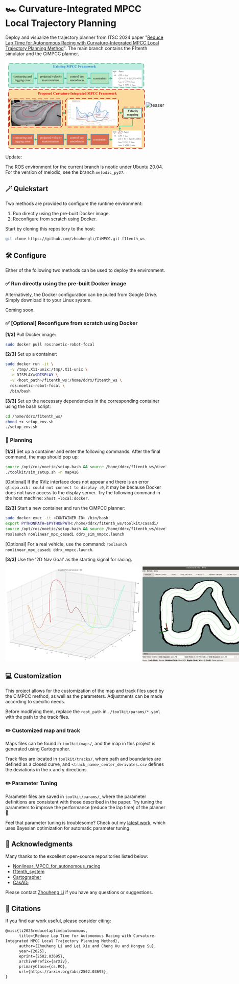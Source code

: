 # 🏎️ Curvature-Integrated MPCC Local Trajectory Planning

Deploy and visualize the trajectory planner from ITSC 2024 paper "[Reduce Lap Time for Autonomous Racing with Curvature-Integrated MPCC Local Trajectory Planning Method](https://arxiv.org/abs/2502.03695v1)". The main branch contains the F1tenth simulator and the CiMPCC planner.

<div style="display: flex; justify-content: space-between; align-items: center;">
  <img src="./media/teaser.jpg" alt="teaser" width="440" />
  <img src="./media/cimpcc.gif" alt="teaser" width="360" />
</div>

Update:

  The ROS environment for the current branch is neotic under Ubuntu 20.04. For the version of melodic, see the branch `melodic_py27`.

## 🪄 Quickstart

Two methods are provided to configure the runtime environment:

1. Run directly using the pre-built Docker image.
2. Reconfigure from scratch using Docker.

Start by cloning this repository to the host:

```bash
git clone https://github.com/zhouhengli/CiMPCC.git f1tenth_ws
```

## 🛠️ Configure

Either of the following two methods can be used to deploy the environment.

### ✅ Run directly using the pre-built Docker image

Alternatively, the Docker configuration can be pulled from Google Drive. Simply download it to your Linux system.

Coming soon.

### ✅ [Optional] Reconfigure from scratch using Docker

**[1/3]** Pull Docker image:

```bash
sudo docker pull ros:noetic-robot-focal
```

**[2/3]** Set up a container:

```bash
sudo docker run -it \
  -v /tmp/.X11-unix:/tmp/.X11-unix \
  -e DISPLAY=$DISPLAY \
  -v <host_path>/f1tenth_ws:/home/ddrx/f1tenth_ws \
  ros:noetic-robot-focal \
  /bin/bash
```

**[3/3]** Set up the necessary dependencies in the corresponding container using the bash script:

``` bash
cd /home/ddrx/f1tenth_ws/
chmod +x setup_env.sh
./setup_env.sh
```

### 🚀 Planning

**[1/3]** Set up a container and enter the following commands. After the final command, the map should pop up:

```bash
source /opt/ros/noetic/setup.bash && source /home/ddrx/f1tenth_ws/devel/setup.bash
./toolkit/sim_setup.sh -n map416
```

[Optional] If the RViz interface does not appear and there is an error `qt.qpa.xcb: could not connect to display :0`, it may be because Docker does not have access to the display server.
Try the following command in the host machine: `xhost +local:docker`.

**[2/3]** Start a new container and run the CiMPCC planner:

```bash
sudo docker exec -it <CONTAINER ID> /bin/bash
export PYTHONPATH=$PYTHONPATH:/home/ddrx/f1tenth_ws/toolkit/casadi/
source /opt/ros/noetic/setup.bash && source /home/ddrx/f1tenth_ws/devel/setup.bash
roslaunch nonlinear_mpc_casadi ddrx_sim_nmpcc.launch
```

[Optional] For a real vehicle, use the command: `roslaunch nonlinear_mpc_casadi ddrx_nmpcc.launch`.

**[3/3]** Use the '2D Nav Goal' as the starting signal for racing.

<div style="display: flex; justify-content: space-between; align-items: center;">
  <img src="./media/3Dcur.jpg" alt="teaser" width="430" />
  <img src="./media/sim.gif" alt="teaser" width="340" />
</div>

## 💻 Customization

This project allows for the customization of the map and track files used by the CiMPCC method, as well as the parameters. Adjustments can be made according to specific needs.

Before modifying them, replace the `root_path` in `./toolkit/params/*.yaml` with the path to the track files. 

### ✏️ Customized map and track

Maps files can be found in `toolkit/maps/`, and the map in this project is generated using Cartographer.

Track files are located in `toolkit/tracks/`, where path and boundaries are defined as a closed curve, and `<track_name>_center_derivates.csv` defines the deviations in the x and y directions.

### ✏️ Parameter Tuning

Parameter files are saved in `toolkit/params/`, where the parameter definitions are consistent with those described in the paper. Try tuning the parameters to improve the performance (reduce the lap time) of the planner 🏁.

Feel that parameter tuning is troublesome? Check out my [latest work](https://arxiv.org/pdf/2410.11570), which uses Bayesian optimization for automatic parameter tuning.

## 🤗 Acknowledgments

Many thanks to the excellent open-source repositories listed below:

- [Nonlinear_MPCC_for_autonomous_racing](https://github.com/nirajbasnet/Nonlinear_MPCC_for_autonomous_racing)
- [f1tenth_system](https://github.com/f1tenth/f1tenth_system)
- [Cartographer](https://github.com/cartographer-project/cartographer)
- [CasADi](https://web.casadi.org/)

Please contact [Zhouheng Li](https://zhouhengli.github.io) if you have any questions or suggestions.

## 📑 Citations

If you find our work useful, please consider citing:

```
@misc{li2025reducelaptimeautonomous,
      title={Reduce Lap Time for Autonomous Racing with Curvature-Integrated MPCC Local Trajectory Planning Method}, 
      author={Zhouheng Li and Lei Xie and Cheng Hu and Hongye Su},
      year={2025},
      eprint={2502.03695},
      archivePrefix={arXiv},
      primaryClass={cs.RO},
      url={https://arxiv.org/abs/2502.03695}, 
}
```

